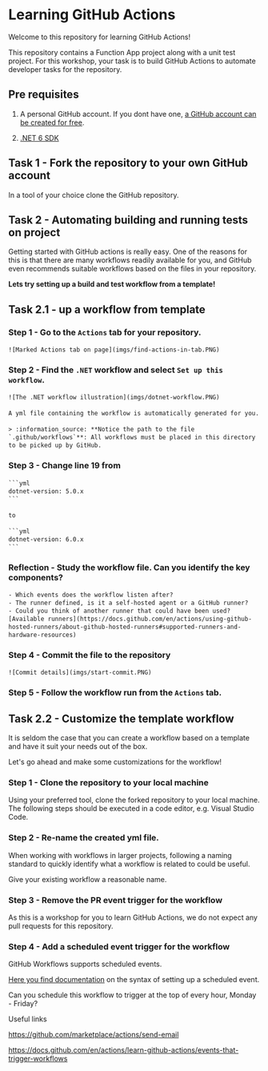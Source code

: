 # Learning GitHub Actions
Welcome to this repository for learning GitHub Actions!


This repository contains a Function App project along with a unit test project. 
For this workshop, your task is to build GitHub Actions to automate developer tasks for the repository. 

## Pre requisites

1. A personal GitHub account. 
If you dont have one, [a GitHub account can be created for free](https://github.com/signup?ref_cta=Sign+up&ref_loc=header+logged+out&ref_page=%2F&source=header-home).

2. [.NET 6 SDK](https://dotnet.microsoft.com/download/dotnet/6.0)


## Task 1 - Fork the repository to your own GitHub account

In a tool of your choice clone the GitHub repository.

## Task 2 - Automating building and running tests on project

Getting started with GitHub actions is really easy. 
One of the reasons for this is that there are many workflows 
readily available for you, and GitHub even recommends suitable 
workflows based on the files in your repository.


**Lets try setting up a build and test workflow from a template!**
## Task 2.1 - up a workflow from template

### Step 1 - Go to the `Actions` tab for your repository.

    ![Marked Actions tab on page](imgs/find-actions-in-tab.PNG)


### Step 2 - Find the `.NET` workflow and select `Set up this workflow`.

    ![The .NET workflow illustration](imgs/dotnet-workflow.PNG)

    A yml file containing the workflow is automatically generated for you. 

    > :information_source: **Notice the path to the file `.github/workflows`**: All workflows must be placed in this directory to be picked up by GitHub.

### Step 3 - Change line 19 from

    ```yml
    dotnet-version: 5.0.x
    ```

    to 

    ```yml
    dotnet-version: 6.0.x
    ```

### Reflection - Study the workflow file. Can you identify the key components? 

    - Which events does the workflow listen after? 
    - The runner defined, is it a self-hosted agent or a GitHub runner?
    - Could you think of another runner that could have been used? [Available runners](https://docs.github.com/en/actions/using-github-hosted-runners/about-github-hosted-runners#supported-runners-and-hardware-resources)


### Step 4 - Commit the file to the repository 

    ![Commit details](imgs/start-commit.PNG)

### Step 5 - Follow the workflow run from the `Actions` tab.

## Task 2.2 - Customize the template workflow 

It is seldom the case that you can create a workflow based on a template 
and have it suit your needs out of the box. 

Let's go ahead and make some customizations for the workflow!

### Step 1 - Clone the repository to your local machine

Using your preferred tool, clone the forked repository to your local machine.
The following steps should be executed in a code editor, e.g. Visual Studio Code.

### Step 2 - Re-name the created yml file. 

When working with workflows in larger projects, following a naming standard to quickly identify what a workflow is related to could be useful.

Give your existing workflow a reasonable name.

### Step 3 - Remove the PR event trigger for the workflow

As this is a workshop for you to learn GitHub Actions,
we do not expect any pull requests for this repository.

### Step 4 - Add a scheduled event trigger for the workflow

GitHub Workflows supports scheduled events. 

[Here you find documentation](https://docs.github.com/en/actions/learn-github-actions/events-that-trigger-workflows#scheduled-events) on the syntax of setting up a scheduled event.

Can you schedule this workflow to trigger at the top of every hour, Monday - Friday? 





Useful links

https://github.com/marketplace/actions/send-email

https://docs.github.com/en/actions/learn-github-actions/events-that-trigger-workflows